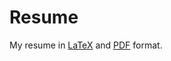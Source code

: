 # Resume

My resume in [LaTeX](resume_Vishal_latex.tex) and [PDF](Vishal_Mittal_Resume.pdf) format.
